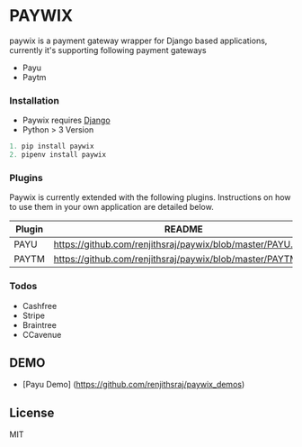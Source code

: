 # PAYWIX
paywix is a payment gateway wrapper for Django based applications, currently it's supporting following payment gateways
  - Payu
  - Paytm

### Installation

* Paywix requires [Django](https://www.djangoproject.com/download/)
* Python > 3 Version

```python
1. pip install paywix
2. pipenv install paywix
```

### Plugins

Paywix is currently extended with the following plugins. Instructions on how to use them in your own application are detailed below.

| Plugin | README |
| ------ | ------ |
| PAYU | https://github.com/renjithsraj/paywix/blob/master/PAYU.md |
| PAYTM | https://github.com/renjithsraj/paywix/blob/master/PAYTM.md |

### Todos

 - Cashfree
 - Stripe
 - Braintree
 - CCavenue

## DEMO
- [Payu Demo] (https://github.com/renjithsraj/paywix_demos)

License
----

MIT

